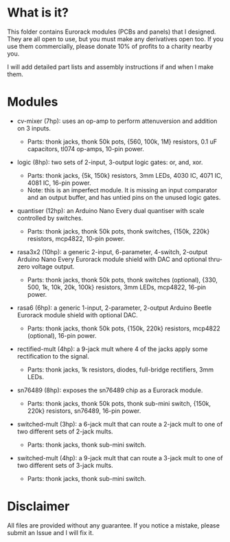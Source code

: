 # What is it?

This folder contains Eurorack modules (PCBs and panels) that I designed. They are all open to use, but you must make any derivatives open too. If you use them commercially, please donate 10% of profits to a charity nearby you.

I will add detailed part lists and assembly instructions if and when I make them.

# Modules

* cv-mixer (7hp): uses an op-amp to perform attenuversion and addition on 3 inputs.
	* Parts: thonk jacks, thonk 50k pots, {560, 100k, 1M} resistors, 0.1 uF capacitors, tl074 op-amps, 10-pin power.

* logic (8hp): two sets of 2-input, 3-output logic gates: or, and, xor.
	* Parts: thonk jacks, {5k, 150k} resistors, 3mm LEDs, 4030 IC, 4071 IC, 4081 IC, 16-pin power.
	* Note: this is an imperfect module. It is missing an input comparator and an output buffer, and has untied pins on the unused logic gates.

* quantiser (12hp): an Arduino Nano Every dual quantiser with scale controlled by switches.
	* Parts: thonk jacks, thonk 50k pots, thonk switches, {150k, 220k} resistors, mcp4822, 10-pin power.

* rasa3x2 (10hp): a generic 2-input, 6-parameter, 4-switch, 2-output Arduino Nano Every Eurorack module shield with DAC and optional thru-zero voltage output.
	* Parts: thonk jacks, thonk 50k pots, thonk switches (optional), {330, 500, 1k, 10k, 20k, 100k} resistors, 3mm LEDs, mcp4822, 16-pin power.

* rasa6 (6hp): a generic 1-input, 2-parameter, 2-output Arduino Beetle Eurorack module shield with optional DAC.
	* Parts: thonk jacks, thonk 50k pots, {150k, 220k} resistors, mcp4822 (optional), 16-pin power.

* rectified-mult (4hp): a 9-jack mult where 4 of the jacks apply some rectification to the signal.
	* Parts: thonk jacks, 1k resistors, diodes, full-bridge rectifiers, 3mm LEDs.

* sn76489 (8hp): exposes the sn76489 chip as a Eurorack module.
	* Parts: thonk jacks, thonk 50k pots, thonk sub-mini switch, {150k, 220k} resistors, sn76489, 16-pin power.

* switched-mult (3hp): a 6-jack mult that can route a 2-jack mult to one of two different sets of 2-jack mults.
	* Parts: thonk jacks, thonk sub-mini switch.

* switched-mult (4hp): a 9-jack mult that can route a 3-jack mult to one of two different sets of 3-jack mults.
	* Parts: thonk jacks, thonk sub-mini switch.

# Disclaimer

All files are provided without any guarantee. If you notice a mistake, please submit an Issue and I will fix it.
